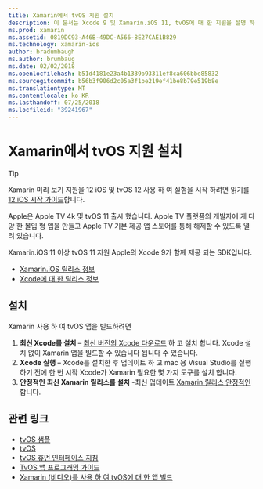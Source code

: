 ```yaml
---
title: Xamarin에서 tvOS 지원 설치
description: 이 문서는 Xcode 9 및 Xamarin.iOS 11, tvOS에 대 한 지원을 설명 하 고 Xamarin 사용 하 여 tvOS 앱 개발을 설정 하는 방법에 대 한 간략 한 지침을 제공 합니다.
ms.prod: xamarin
ms.assetid: 0819DC93-A46B-49DC-A566-8E27CAE1B829
ms.technology: xamarin-ios
author: bradumbaugh
ms.author: brumbaug
ms.date: 02/02/2018
ms.openlocfilehash: b51d4181e23a4b1339b93311ef8ca606bbe85832
ms.sourcegitcommit: b56b3f906d2c05a3f1be219ef41be8b79e519b8e
ms.translationtype: MT
ms.contentlocale: ko-KR
ms.lasthandoff: 07/25/2018
ms.locfileid: "39241967"
---
```

# <a name="installing-tvos-support-in-xamarin"></a>Xamarin에서 tvOS 지원 설치

> [!TIP]
> Xamarin 미리 보기 지원을 12 iOS 및 tvOS 12 사용 하 여 실험을 시작 하려면 읽기를 [12 iOS 시작 가이드](~/ios/platform/introduction-to-ios12/get-started.md)합니다.

Apple은 Apple TV 4k 및 tvOS 11 출시 했습니다. Apple TV 플랫폼의 개발자에 게 다양 한 몰입 형 앱을 만들고 Apple TV 기본 제공 앱 스토어를 통해 해제할 수 있도록 열려 있습니다.

Xamarin.iOS 11 이상 tvOS 11 지원 Apple의 Xcode 9가 함께 제공 되는 SDK입니다.

- [Xamarin.iOS 릴리스 정보](https://developer.xamarin.com/releases/ios/)
- [Xcode에 대 한 릴리스 정보](https://developer.apple.com/library/content/releasenotes/DeveloperTools/RN-Xcode/Chapters/Introduction.html#//apple_ref/doc/uid/TP40001051-CH1-SW876)

## <a name="installation"></a>설치

Xamarin 사용 하 여 tvOS 앱을 빌드하려면

1. **최신 Xcode를 설치** – [최신 버전의 Xcode 다운로드](https://developer.apple.com/xcode/download/) 하 고 설치 합니다. Xcode 설치 없이 Xamarin 앱을 빌드할 수 있습니다 됩니다 수 있습니다. 
2. **Xcode 실행** – Xcode를 설치한 후 업데이트 하 고 mac 용 Visual Studio를 실행 하기 전에 한 번 시작 Xcode가 Xamarin 필요한 몇 가지 도구를 설치 합니다.
3. **안정적인 최신 Xamarin 릴리스를 설치** -최신 업데이트 [Xamarin 릴리스 안정적인](https://github.com/xamarin/recipes/tree/master/Recipes/cross-platform/ide/change_updates_channel)합니다.

## <a name="related-links"></a>관련 링크

- [tvOS 샘플](https://developer.xamarin.com/samples/tvos/all/)
- [tvOS](https://developer.apple.com/tvos/)
- [tvOS 휴먼 인터페이스 지침](https://developer.apple.com/tvos/human-interface-guidelines/)
- [TvOS 앱 프로그래밍 가이드](https://developer.apple.com/library/prerelease/tvos/documentation/General/Conceptual/AppleTV_PG/)
- [Xamarin (비디오)를 사용 하 여 tvOS에 대 한 앱 빌드](https://university.xamarin.com/lightninglectures/tvos-with-xamarin)

